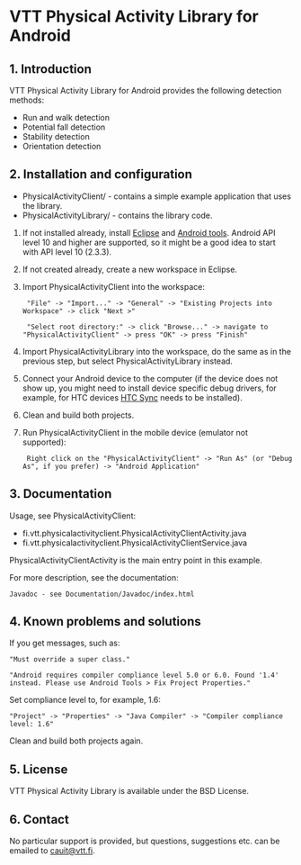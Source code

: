 # VTT Physical Activity Library for Android 
 
 
## 1. Introduction 
 
VTT Physical Activity Library for Android provides the following detection methods: 
 
* Run and walk detection 
* Potential fall detection 
* Stability detection 
* Orientation detection 
 
 
## 2. Installation and configuration 
 
* PhysicalActivityClient/ - contains a simple example application that uses the library. 
* PhysicalActivityLibrary/ - contains the library code. 
 
1. If not installed already, install [Eclipse](http://www.eclipse.org/downloads/) and [Android tools](http://developer.android.com/sdk/installing.html). Android API level 10 and higher are supported, so it might be a good idea to start with API level 10 (2.3.3). 
 
2. If not created already, create a new workspace in Eclipse. 
 
3. Import PhysicalActivityClient into the workspace: 
 
        "File" -> "Import..." -> "General" -> "Existing Projects into Workspace" -> click "Next >" 
 
        "Select root directory:" -> click "Browse..." -> navigate to "PhysicalActivityClient" -> press "OK" -> press "Finish" 
 
4. Import PhysicalActivityLibrary into the workspace, do the same as in the previous step, but select PhysicalActivityLibrary instead. 
 
5. Connect your Android device to the computer (if the device does not show up, you might need to install device specific debug drivers, for example, for HTC devices [HTC Sync](http://www.htc.com/www/support/) needs to be installed). 
 
6. Clean and build both projects. 
 
7. Run PhysicalActivityClient in the mobile device (emulator not supported): 
 
        Right click on the "PhysicalActivityClient" -> "Run As" (or "Debug As", if you prefer) -> "Android Application" 
 
 
## 3. Documentation 
 
Usage, see PhysicalActivityClient: 
 
* fi.vtt.physicalactivityclient.PhysicalActivityClientActivity.java 
* fi.vtt.physicalactivityclient.PhysicalActivityClientService.java 
 
PhysicalActivityClientActivity is the main entry point in this example. 
 
For more description, see the documentation: 
 
	Javadoc - see Documentation/Javadoc/index.html 
 
 
## 4. Known problems and solutions 
 
If you get messages, such as: 
 
	"Must override a super class." 
 
	"Android requires compiler compliance level 5.0 or 6.0. Found '1.4' instead. Please use Android Tools > Fix Project Properties." 
 
Set compliance level to, for example, 1.6: 
 
	"Project" -> "Properties" -> "Java Compiler" -> "Compiler compliance level: 1.6" 
 
Clean and build both projects again. 
 
 
## 5. License 
 
VTT Physical Activity Library is available under the BSD License. 
 
 
## 6. Contact 
 
No particular support is provided, but questions, suggestions etc. can be emailed to [cauit@vtt.fi](mailto:cauit@vtt.fi). 
 
 